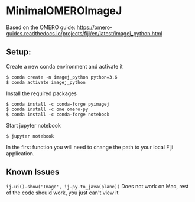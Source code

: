# MinimalOMEROImageJ

Based on the OMERO guide: https://omero-guides.readthedocs.io/projects/fiji/en/latest/imagej_python.html

## Setup:

Create a new conda environment and activate it
```
$ conda create -n imagej_python python=3.6
$ conda activate imagej_python
```
Install the required packages
```
$ conda install -c conda-forge pyimagej
$ conda install -c ome omero-py
$ conda install -c conda-forge notebook
```
Start jupyter notebook
```
$ jupyter notebook
```
In the first function you will need to change the path to your local Fiji application.

## Known Issues

 ```ij.ui().show('Image', ij.py.to_java(plane))```
 Does not work on Mac, rest of the code should work, you just can't view it
